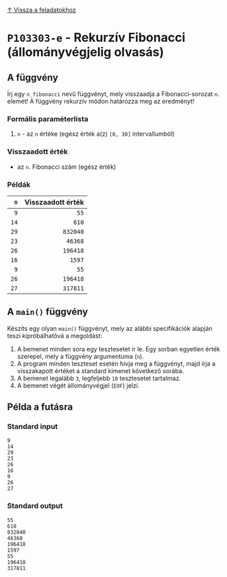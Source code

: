 
[↑ Vissza a feladatokhoz](./README.md)

# `P103303-e` - Rekurzív Fibonacci (állományvégjelig olvasás)

## A függvény

Írj egy `n_fibonacci` nevű függvényt, mely visszaadja a Fibonacci-sorozat `n`. elemét! A függvény rekurzív módon határozza meg az eredményt!

### Formális paraméterlista

1. `n` - az `n` értéke (egész érték a(z) `[0, 30]` intervallumból)

### Visszaadott érték

* az `n`. Fibonacci szám (egész érték)

### Példák

| `n` | Visszaadott érték | 
| ---: | --: | 
| `9` | `55` | 
| `14` | `610` | 
| `29` | `832040` | 
| `23` | `46368` | 
| `26` | `196418` | 
| `16` | `1597` | 
| `9` | `55` | 
| `26` | `196418` | 
| `27` | `317811` | 

## A `main()` függvény

Készíts egy olyan `main()` függvényt, mely az alábbi specifikációk alapján teszi kipróbálhatóvá a megoldást:

1. A bemenet minden sora egy tesztesetet ír le. Egy sorban egyetlen érték szerepel, mely a függvény argumentuma (`n`).
1. A program minden teszteset esetén hívja meg a függvényt, majd írja a visszakapott értéket a standard kimenet következő sorába.
1. A bemenet legalább `3`, legfeljebb `10` tesztesetet tartalmaz.
1. A bemenet végét állományvégjel (`EOF`) jelzi.

## Példa a futásra

### Standard input

```
9
14
29
23
26
16
9
26
27
```

### Standard output

```
55
610
832040
46368
196418
1597
55
196418
317811
```